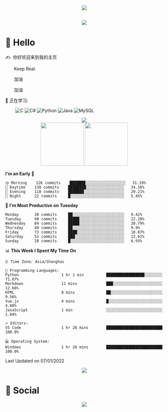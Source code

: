 

<!-- 敲代码的图片 -->
<div align="center" ><img order-radius="100px" src="https://cdn.jsdelivr.net/gh/sun0225SUN/photos/images/202108300019556.gif"/></div>
<br>

<!-- 个人资料徽标 -->
<div align="center">
  
<!-- 访客数统计徽标 -->
  <img src="https://visitor-badge.glitch.me/badge?page_id=KrealHtz" /></div>




#  🙋 Hello

<p>✍️&nbsp;&nbsp;你好欢迎来到我的主页</p>
<p>&emsp;&emsp;Keep Real.</p>
<p>&emsp;&emsp;加油</p>
<p>&emsp;&emsp;加油</p>

💪 正在学习: 

&emsp;&emsp;
![C](https://img.shields.io/badge/c-%2300599C.svg?style=flat-square&logo=c&logoColor=white)
![C#](https://img.shields.io/badge/c%23-%23239120.svg?style=flat-square&logo=c-sharp&logoColor=white)
![Python](https://img.shields.io/badge/-Python-pink?style=flat-square&logo=Python)
![Java](https://img.shields.io/badge/-java-yellow?style=flat-square&logo=java)
![MySQL](https://img.shields.io/badge/mysql-%2300f.svg?style=flat-square&logo=mysql&logoColor=white)




<div align="center"><img src="https://cdn.jsdelivr.net/gh/sun0225SUN/photos/images/202110311924844.png" /></div>







<!-- GitHub数据统计 -->
<div align="center">
  <img height="137px" src="https://github-readme-stats.vercel.app/api?username=KrealHtz&hide_title=true&hide_border=true&show_icons=trueline_height=21&text_color=000&icon_color=000&bg_color=0,ea6161,ffc64d,fffc4d,52fa5a&theme=graywhite" />
  <img height="137px" src="https://github-readme-stats.vercel.app/api/top-langs/?username=KrealHtz&hide_title=true&hide_border=true&layout=compact&langs_count=6&text_color=000&icon_color=fff&bg_color=0,52fa5a,4dfcff,c64dff&theme=graywhite" />
</div>






**I'm an Early 🐤** 

```text
🌞 Morning    126 commits    ███████░░░░░░░░░░░░░░░░░░   31.19% 
🌆 Daytime    138 commits    ████████░░░░░░░░░░░░░░░░░   34.16% 
🌃 Evening    118 commits    ███████░░░░░░░░░░░░░░░░░░   29.21% 
🌙 Night      22 commits     █░░░░░░░░░░░░░░░░░░░░░░░░   5.45%

```
📅 **I'm Most Productive on Tuesday** 

```text
Monday       38 commits     ██░░░░░░░░░░░░░░░░░░░░░░░   9.41% 
Tuesday      90 commits     █████░░░░░░░░░░░░░░░░░░░░   22.28% 
Wednesday    84 commits     █████░░░░░░░░░░░░░░░░░░░░   20.79% 
Thursday     40 commits     ██░░░░░░░░░░░░░░░░░░░░░░░   9.9% 
Friday       73 commits     ████░░░░░░░░░░░░░░░░░░░░░   18.07% 
Saturday     51 commits     ███░░░░░░░░░░░░░░░░░░░░░░   12.62% 
Sunday       28 commits     █░░░░░░░░░░░░░░░░░░░░░░░░   6.93%
```


📊 **This Week I Spent My Time On** 

```text
⌚︎ Time Zone: Asia/Shanghai

💬 Programming Languages: 
Python                   1 hr 1 min          █████████████████░░░░░░░░   71.07% 
Markdown                 11 mins             ███░░░░░░░░░░░░░░░░░░░░░░   12.66% 
HTML                     8 mins              ██░░░░░░░░░░░░░░░░░░░░░░░   9.56% 
Vue.js                   4 mins              █░░░░░░░░░░░░░░░░░░░░░░░░   4.88% 
JavaScript               1 min               ░░░░░░░░░░░░░░░░░░░░░░░░░   1.84%

🔥 Editors: 
VS Code                  1 hr 26 mins        █████████████████████████   100.0%

💻 Operating System: 
Windows                  1 hr 26 mins        █████████████████████████   100.0%

```


 Last Updated on 07/01/2022
<!--END_SECTION:waka-->

</tr>
</table>

<!-- GitHub Activity Graph -->
<div align="center"><img src="https://activity-graph.herokuapp.com/graph?username=KrealHtz&theme=xcode" /></div>



# 🤝 Social

<!-- BiliBili和CSDN数据 -->
<div align="center">
  <a href="https://blog.csdn.net/qq_46637857"><img src="https://stats.justsong.cn/api/csdn?id=qq_46637857"/></a>
</div>

